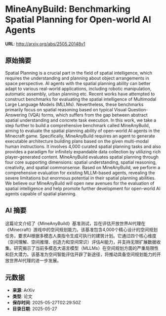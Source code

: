 # MineAnyBuild: Benchmarking Spatial Planning for Open-world AI Agents

**URL**: http://arxiv.org/abs/2505.20148v1

## 原始摘要

Spatial Planning is a crucial part in the field of spatial intelligence,
which requires the understanding and planning about object arrangements in
space perspective. AI agents with the spatial planning ability can better adapt
to various real-world applications, including robotic manipulation, automatic
assembly, urban planning etc. Recent works have attempted to construct
benchmarks for evaluating the spatial intelligence of Multimodal Large Language
Models (MLLMs). Nevertheless, these benchmarks primarily focus on spatial
reasoning based on typical Visual Question-Answering (VQA) forms, which suffers
from the gap between abstract spatial understanding and concrete task
execution. In this work, we take a step further to build a comprehensive
benchmark called MineAnyBuild, aiming to evaluate the spatial planning ability
of open-world AI agents in the Minecraft game. Specifically, MineAnyBuild
requires an agent to generate executable architecture building plans based on
the given multi-modal human instructions. It involves 4,000 curated spatial
planning tasks and also provides a paradigm for infinitely expandable data
collection by utilizing rich player-generated content. MineAnyBuild evaluates
spatial planning through four core supporting dimensions: spatial
understanding, spatial reasoning, creativity, and spatial commonsense. Based on
MineAnyBuild, we perform a comprehensive evaluation for existing MLLM-based
agents, revealing the severe limitations but enormous potential in their
spatial planning abilities. We believe our MineAnyBuild will open new avenues
for the evaluation of spatial intelligence and help promote further development
for open-world AI agents capable of spatial planning.


## AI 摘要

这篇论文介绍了《MineAnyBuild》基准测试，旨在评估开放世界AI代理在《Minecraft》游戏中的空间规划能力。该基准包含4,000个精心设计的空间规划任务，要求AI根据多模态人类指令生成可执行的建筑计划。它通过四个核心维度（空间理解、空间推理、创造力和空间常识）评估AI能力，并支持无限扩展数据收集。研究揭示了当前多模态大语言模型（MLLMs）在空间规划方面的严重局限性和巨大潜力。该基准为空间智能评估开辟了新途径，将推动具备空间规划能力的开放世界AI代理的进一步发展。

## 元数据

- **来源**: ArXiv
- **类型**: 论文
- **保存时间**: 2025-05-27T02:29:50Z
- **目录日期**: 2025-05-27
